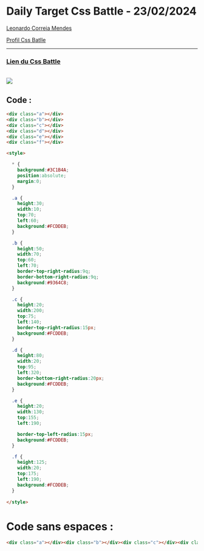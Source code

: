 # Daily Target Css Battle - 23/02/2024

[Leonardo Correia Mendes](https://github.com/leonardo-correiamendes)

[Profil Css Batlle](https://cssbattle.dev/player/PxahljaEJJesW2q41DyRFOpJIt73)

<hr>

### [Lien du Css Battle](https://cssbattle.dev/play/dguVCDRhddpg3NnYvpod)
<br>

<img src="https://firebasestorage.googleapis.com/v0/b/cssbattleapp.appspot.com/o/user%2Fummd3POvEDfFyeFvVdOMG3OOrwE2%2Ftargets%2Ftarget_AyarF6C.png?alt=media">

<br>


## Code : 
```html
<div class="a"></div>
<div class="b"></div>
<div class="c"></div>
<div class="d"></div>
<div class="e"></div>
<div class="f"></div>

<style>

  * {
    background:#3C1B4A;
    position:absolute;
    margin:0;
  }

  .a {
    height:30;
    width:10;
    top:70;
    left:60;
    background:#FCDDEB;
  }

  .b {
    height:50;
    width:70;
    top:60;
    left:70;
    border-top-right-radius:9q;
    border-bottom-right-radius:9q;
    background:#9364C8;
  }

  .c {
    height:20;
    width:200;
    top:75;
    left:140;
    border-top-right-radius:15px;
    background:#FCDDEB;
  }

  .d {
    height:80;
    width:20;
    top:95;
    left:320;
    border-bottom-right-radius:20px;
    background:#FCDDEB;
  }

  .e {
    height:20;
    width:130;
    top:155;
    left:190;

    border-top-left-radius:15px;
    background:#FCDDEB;
  }

  .f {
    height:125;
    width:20;
    top:175;
    left:190;
    background:#FCDDEB;
  }
  
</style>
```

# Code sans espaces : 

```html
<div class="a"></div><div class="b"></div><div class="c"></div><div class="d"></div><div class="e"></div><div class="f"></div><style>*{background:#3C1B4A;position:absolute;margin:0;}.a{height:30;width:10;top:70;left:60;background:#FCDDEB;}.b{height:50;width:70;top:60;left:70;border-top-right-radius:9q;border-bottom-right-radius:9q;background:#9364C8;}.c{height:20;width:200;top:75;left:140;border-top-right-radius:15px;background:#FCDDEB;}.d{height:80;width:20;top:95;left:320;border-bottom-right-radius:20px;background:#FCDDEB;}.e{height:20;width:130;top:155;left:190;border-top-left-radius:15px;background:#FCDDEB;}.f{height:125;width:20;top:175;left:190;background:#FCDDEB;}</style>
```
